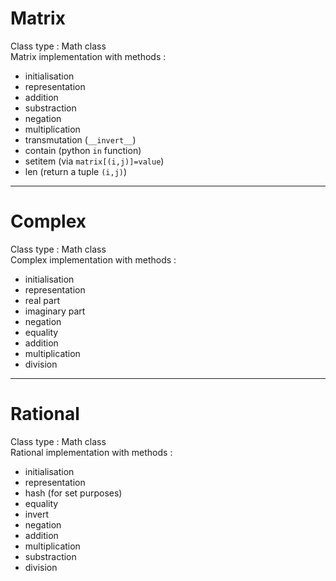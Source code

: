 # Matrix
Class type : Math class  
Matrix implementation with methods :
 * initialisation
 * representation
 * addition
 * substraction
 * negation
 * multiplication
 * transmutation (`__invert__`)
 * contain (python `in` function)
 * setitem (via `matrix[(i,j)]=value`)
 * len (return a tuple `(i,j)`)

---
# Complex
Class type : Math class  
Complex implementation with methods :
  * initialisation
  * representation
  * real part
  * imaginary part
  * negation
  * equality
  * addition
  * multiplication
  * division

---
# Rational
Class type : Math class  
Rational implementation with methods :
 * initialisation
 * representation
 * hash (for set purposes)
 * equality
 * invert
 * negation
 * addition
 * multiplication
 * substraction
 * division
